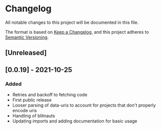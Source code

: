 # Changelog
All notable changes to this project will be documented in this file.

The format is based on [Keep a Changelog](https://keepachangelog.com/en/1.0.0/),
and this project adheres to [Semantic Versioning](https://semver.org/spec/v2.0.0.html).

## [Unreleased]

## [0.0.19] - 2021-10-25
### Added
- Retries and backoff to fetching code
- First public release
- Looser parsing of data-uris to account for projects that don't properly encode uris
- Handling of blitnauts
- Updating imports and adding documentation for basic usage
